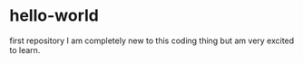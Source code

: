 # hello-world
first repository
I am completely new to this coding thing but am very excited to learn.
